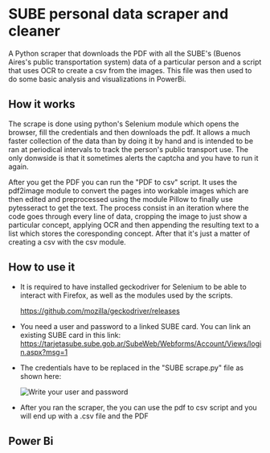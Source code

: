 # SUBE personal data scraper and cleaner

A Python scraper that downloads the PDF with all the SUBE's (Buenos Aires's public transportation system) data of a particular person and a script that uses OCR to create a csv from the images. This file was then used to do some basic analysis and visualizations in PowerBi.

## How it works

The scrape is done using python's Selenium module which opens the browser, fill the credentials and then downloads the pdf. It allows a much faster collection of the data than by doing it by hand and is intended to be ran at periodical intervals to track the person's public transport use. The only donwside is that it sometimes alerts the captcha and you have to run it again.

After you get the PDF you can run the "PDF to csv" script. It uses the pdf2image module to convert the pages into workable images which are then edited and preprocessed using the module Pillow to finally use pytesseract to get the text. The process consist in an iteration where the code goes through every line of data, cropping the image to just show a particular concept, applying OCR and then appending the resulting text to a list which stores the coresponding concept. After that it's just a matter of creating a csv with the csv module.

## How to use it

- It is required to have installed geckodriver for Selenium to be able to interact with Firefox, as well as the modules used by the scripts.

   https://github.com/mozilla/geckodriver/releases

- You need a user and password to a linked SUBE card. You can link an existing SUBE card in this link: https://tarjetasube.sube.gob.ar/SubeWeb/Webforms/Account/Views/login.aspx?msg=1

- The credentials have to be replaced in the "SUBE scrape.py" file as shown here:

   ![Write your user and password](https://user-images.githubusercontent.com/62768516/148650205-37112aeb-f6f0-449e-b86a-8a94d0c880c5.png)

- After you ran the scraper, the you can use the pdf to csv script and you will end up with a .csv file and the PDF

## Power Bi

